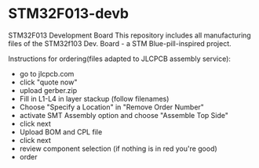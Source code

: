 # STM32F013-devb
STM32F013 Development Board
This repository includes all manufacturing files of the STM32f103 Dev. Board - a STM Blue-pill-inspired project.

Instructions for ordering(files adapted to JLCPCB assembly service):
  - go to jlcpcb.com
  - click "quote now"
  - upload gerber.zip
  - Fill in L1-L4 in layer stackup (follow filenames)
  - Choose "Specify a Location" in "Remove Order Number"
  - activate SMT Assembly option and choose "Assemble Top Side"
  - click next
  - Upload BOM and CPL file
  - click next
  - review component selection (if nothing is in red you're good)
  - order
  
